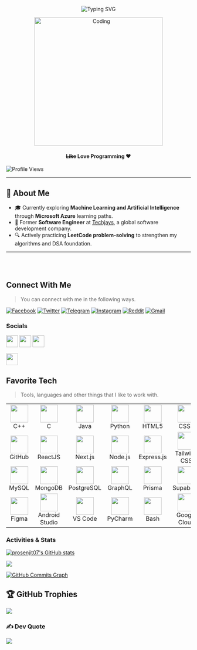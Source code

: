 <!-- Optional Banner -->
<!-- [![MasterHead](https://www.mcfaddengavender.com/wp-content/uploads/2015/10/iStock-1140338911.jpg)](https://prosenjit07.github.io/) -->

<!-- Typing Intro -->
<p align="center">
  <img src="https://readme-typing-svg.herokuapp.com?font=Fira+Code&weight=800&size=24&pause=1000&center=true&width=1000&lines=Hi!,+I'm+Prosenjit+Biswas;Competitive+Programmer,+Developer,+and+AI+Enthusiast+🚀" alt="Typing SVG">
</p>
<!-- Coding Gif -->
<p align="center">
  <img src="https://c.tenor.com/2uyENRmiUt0AAAAC/coding.gif" alt="Coding" width="350">
</p>

<h4 align="center"><s>Like</s> <b>Love</b> Programming ❤️</h4>
<!-- Profile Views -->
<p align="left">
  <img src="https://komarev.com/ghpvc/?username=prosenjit07&label=Profile%20views&color=0e75b6&style=flat" alt="Profile Views" />
</p>




---

## 🌱 About Me

- 🎓 Currently exploring **Machine Learning and Artificial Intelligence** through **Microsoft Azure** learning paths.
- 💼 Former **Software Engineer** at [Techjays](https://techjays.com/), a global software development company.
- 🔍 Actively practicing **LeetCode problem-solving** to strengthen my algorithms and DSA foundation.

---


<!--
<a href="https://www.github.com/prosenjit07" target="_blank" rel="noreferrer"><img
src="https://img.shields.io/github/followers/prosenjit07?logo=github&style=for-the-badge&color=0891b2&labelColor=000000" /></a> -->

 <br><br>
 <h2 align="left" id="prosenjit07-social">Connect With Me</h2>

> You can connect with me in the following ways.

[<img alt="Facebook" src="https://img.shields.io/badge/Facebook-1877F2?style=for-the-badge&logo=facebook&logoColor=white">](https://www.facebook.com/jitroy2350) [<img alt="Twitter" src="https://img.shields.io/badge/Twitter-1DA1F2?style=for-the-badge&logo=twitter&logoColor=white">](https://twitter.com/prosenjit_68) [<img alt="Telegram" src="https://img.shields.io/badge/Telegram-2CA5E0?style=for-the-badge&logo=telegram&logoColor=white">](https://t.me/Advance_programming_Camp) [<img alt="Instagram" src="https://img.shields.io/badge/Instagram-E4405F?style=for-the-badge&logo=instagram&logoColor=white">](https://www.instagram.com/jitroy_7/) [<img alt="Reddit" src="https://img.shields.io/badge/Reddit-FF4500?style=for-the-badge&logo=reddit&logoColor=white">](https://reddit.com/u/prosenjit07) [<img alt="Gmail" src="https://img.shields.io/badge/Gmail-D14836?style=for-the-badge&logo=gmail&logoColor=white">](mailto:prosenjitbiswas983@gmail.com)

### Socials
<p align="left"> <a href="https://discord.com/users/jit#6487" target="_blank" rel="noreferrer"><img src="https://raw.githubusercontent.com/danielcranney/readme-generator/main/public/icons/socials/discord.svg" width="32" height="32" /></a> <a href="http://www.instagram.com/https://www.instagram.com/jitroy_7/" target="_blank" rel="noreferrer"><img src="https://raw.githubusercontent.com/danielcranney/readme-generator/main/public/icons/socials/instagram.svg" width="32" height="32" /></a>
 <a href="https://www.linkedin.com/in/prosenjitbiswas07/" target="_blank" rel="noreferrer"><img src="https://raw.githubusercontent.com/danielcranney/readme-generator/main/public/icons/socials/linkedin.svg" width="32" height="32" /></a></p><a href="https://www.github.com/prosenjit07"  target="_blank" rel="noreferrer"><img src="https://raw.githubusercontent.com/danielcranney/readme-generator/main/public/icons/socials/github-dark.svg" width="32" height="32" /></a> 



<h2 align="left" id="prosenjit07-tech">Favorite Tech</h2>

> Tools, languages and other things that I like to work with.

<table>
  <tr>
    <td align="center" width="98">
      <img src="https://skillicons.dev/icons?i=cpp" width="48" height="48" alt="" /><br>C++
    </td>
    <td align="center" width="98">
      <img src="https://skillicons.dev/icons?i=c" width="48" height="48" alt="" /><br>C
    </td>
    <td align="center" width="98">
      <img src="https://skillicons.dev/icons?i=java" width="48" height="48" alt="" /><br>Java
    </td>
    <td align="center" width="98">
      <img src="https://skillicons.dev/icons?i=py" width="48" height="48" alt="" /><br>Python
    </td>
    <td align="center" width="98">
      <img src="https://skillicons.dev/icons?i=html" width="48" height="48" alt="" /><br>HTML5
    </td>
    <td align="center" width="98">
      <img src="https://skillicons.dev/icons?i=css" width="48" height="48" alt="" /><br>CSS3
    </td>
    <td align="center" width="98">
      <img src="https://skillicons.dev/icons?i=js" width="48" height="48" alt="" /><br>JavaScript
    </td>
    <td align="center" width="98">
      <img src="https://skillicons.dev/icons?i=ts" width="48" height="48" alt="" /><br>TypeScript
    </td>
    <td align="center" width="98">
      <img src="https://skillicons.dev/icons?i=git" width="48" height="48" alt="" /><br>Git
    </td>
  </tr>
  
  <tr>
    <td align="center" width="98">
      <img src="https://skillicons.dev/icons?i=github" width="48" height="48" alt="" /><br>GitHub
    </td>
    <td align="center" width="98">
      <img src="https://skillicons.dev/icons?i=react" width="48" height="48" alt="" /><br>ReactJS
    </td>
    <td align="center" width="98">
      <img src="https://skillicons.dev/icons?i=nextjs" width="48" height="48" alt="" /><br>Next.js
    </td>
    <td align="center" width="98">
      <img src="https://skillicons.dev/icons?i=nodejs" width="48" height="48" alt="" /><br>Node.js
    </td>
    <td align="center" width="98">
      <img src="https://skillicons.dev/icons?i=express" width="48" height="48" alt="" /><br>Express.js
    </td>
    <td align="center" width="98">
      <img src="https://skillicons.dev/icons?i=tailwind" width="48" height="48" alt="" /><br>Tailwind CSS
    </td>
    <td align="center" width="98">
      <img src="https://skillicons.dev/icons?i=bootstrap" width="48" height="48" alt="" /><br>Bootstrap
    </td>
    <td align="center" width="98">
      <img src="https://skillicons.dev/icons?i=jquery" width="48" height="48" alt="" /><br>jQuery
    </td>
 <td align="center" width="98">
  <img src="https://skillicons.dev/icons?i=react" width="48" height="48" alt="" /><br>React Native
</td>

  </tr>

  <tr>
    <td align="center" width="98">
      <img src="https://skillicons.dev/icons?i=mysql" width="48" height="48" alt="" /><br>MySQL
    </td>
    <td align="center" width="98">
      <img src="https://skillicons.dev/icons?i=mongodb" width="48" height="48" alt="" /><br>MongoDB
    </td>
    <td align="center" width="98">
      <img src="https://skillicons.dev/icons?i=postgres" width="48" height="48" alt="" /><br>PostgreSQL
    </td>
    <td align="center" width="98">
      <img src="https://skillicons.dev/icons?i=graphql" width="48" height="48" alt="" /><br>GraphQL
    </td>
    <td align="center" width="98">
      <img src="https://skillicons.dev/icons?i=prisma" width="48" height="48" alt="" /><br>Prisma
    </td>
    <td align="center" width="98">
      <img src="https://skillicons.dev/icons?i=supabase" width="48" height="48" alt="" /><br>Supabase
    </td>
    <td align="center" width="98">
      <img src="https://skillicons.dev/icons?i=firebase" width="48" height="48" alt="" /><br>Firebase
    </td>
    <td align="center" width="98">
      <img src="https://skillicons.dev/icons?i=docker" width="48" height="48" alt="" /><br>Docker
    </td>
    <td align="center" width="98">
      <img src="https://skillicons.dev/icons?i=aws" width="48" height="48" alt="" /><br>AWS
    </td>
  </tr>

  <tr>
    <td align="center" width="98">
      <img src="https://skillicons.dev/icons?i=figma" width="48" height="48" alt="" /><br>Figma
    </td>
    <td align="center" width="98">
      <img src="https://skillicons.dev/icons?i=androidstudio" width="48" height="48" alt="" /><br>Android Studio
    </td>
    <td align="center" width="98">
      <img src="https://skillicons.dev/icons?i=vscode" width="48" height="48" alt="" /><br>VS Code
    </td>
    <td align="center" width="98">
      <img src="https://cdn.jsdelivr.net/gh/devicons/devicon/icons/pycharm/pycharm-original.svg" width="48" height="48" alt="" /><br>PyCharm
    </td>
    <td align="center" width="98">
      <img src="https://skillicons.dev/icons?i=bash" width="48" height="48" alt="" /><br>Bash
    </td>
    <td align="center" width="98">
      <img src="https://skillicons.dev/icons?i=googlecloud" width="48" height="48" alt="" /><br>Google Cloud
    </td>
    <td align="center" width="98">
      <img src="https://upload.wikimedia.org/wikipedia/commons/thumb/4/40/Adobe_Premiere_Pro_CC_icon.svg/2101px-Adobe_Premiere_Pro_CC_icon.svg.png" width="48" height="48" alt="" /><br>Premiere Pro
    </td>
  </tr>
</table>

### Activities & Stats


<a href="http://www.github.com/prosenjit07"><img src="https://github-readme-stats.vercel.app/api?username=prosenjit07&show_icons=true&hide=&count_private=true&title_color=0891b2&text_color=ffffff&icon_color=0891b2&bg_color=000000&hide_border=true&show_icons=true" alt="prosenjit07's GitHub stats" /></a>

<a href="http://www.github.com/prosenjit07"><img src="https://github-readme-streak-stats.herokuapp.com/?user=prosenjit07&stroke=ffffff&background=000000&ring=0891b2&fire=0891b2&currStreakNum=ffffff&currStreakLabel=0891b2&sideNums=ffffff&sideLabels=ffffff&dates=ffffff&hide_border=true" /></a>

<a href="http://www.github.com/prosenjit07"><img src="https://github-readme-activity-graph.cyclic.app/graph?username=prosenjit07&bg_color=000000&color=ffffff&line=0891b2&point=ffffff&area_color=000000&area=true&hide_border=true&custom_title=GitHub%20Commits%20Graph" alt="GitHub Commits Graph" /></a>

<!-- <a href="https://github.com/prosenjit07" align="left"><img src="https://github-readme-stats.vercel.app/api/top-langs/?username=prosenjit07&langs_count=10&title_color=0891b2&text_color=ffffff&icon_color=0891b2&bg_color=000000&hide_border=true&locale=en&custom_title=Top%20%Languages" alt="Top Languages" /></a> -->

## 🏆 GitHub Trophies
![](https://github-profile-trophy.vercel.app/?username=prosenjit07&theme=radical&no-frame=false&no-bg=true&margin-w=4)

### ✍️ Dev Quote
![](https://quotes-github-readme.vercel.app/api?type=horizontal&theme=radical)

